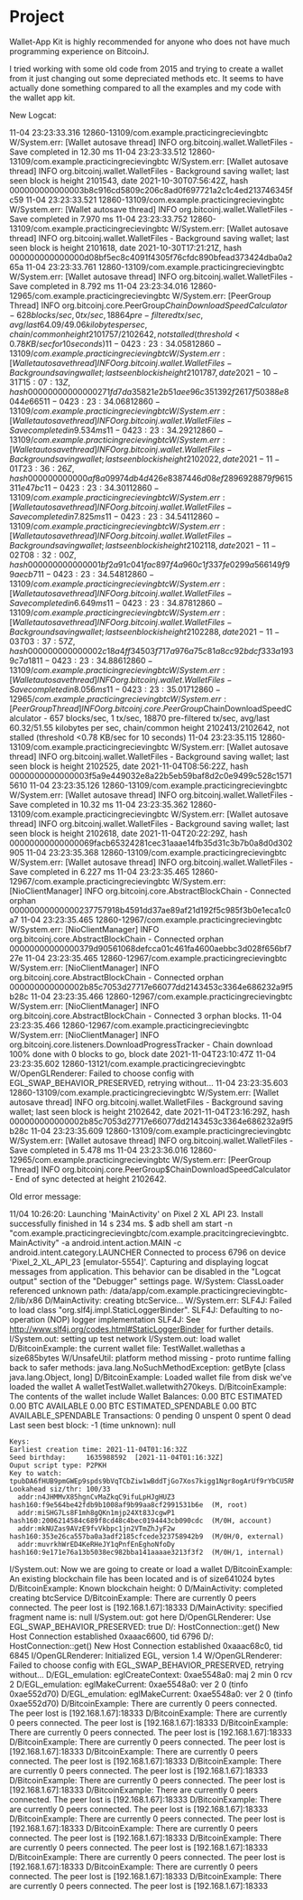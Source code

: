 # Project

Wallet-App Kit is highly recommended for anyone who does not have much programming experience on BitcoinJ.

I tried working with some old code from 2015 and trying to create a wallet from it just changing out some depreciated methods etc. It seems to have actually done something compared to all the examples and my code with the wallet app kit. 

New Logcat:


11-04 23:23:33.316 12860-13109/com.example.practicingrecievingbtc W/System.err: [Wallet autosave thread] INFO org.bitcoinj.wallet.WalletFiles - Save completed in 12.30 ms
11-04 23:23:33.512 12860-13109/com.example.practicingrecievingbtc W/System.err: [Wallet autosave thread] INFO org.bitcoinj.wallet.WalletFiles - Background saving wallet; last seen block is height 2101543, date 2021-10-30T07:56:42Z, hash 000000000000003b8c916cd5809c206c8ad0f697721a2c1c4ed213746345fc59
11-04 23:23:33.521 12860-13109/com.example.practicingrecievingbtc W/System.err: [Wallet autosave thread] INFO org.bitcoinj.wallet.WalletFiles - Save completed in 7.970 ms
11-04 23:23:33.752 12860-13109/com.example.practicingrecievingbtc W/System.err: [Wallet autosave thread] INFO org.bitcoinj.wallet.WalletFiles - Background saving wallet; last seen block is height 2101618, date 2021-10-30T17:21:21Z, hash 000000000000000d08bf5ec8c4091f4305f76cfdc890bfead373424dba0a265a
11-04 23:23:33.761 12860-13109/com.example.practicingrecievingbtc W/System.err: [Wallet autosave thread] INFO org.bitcoinj.wallet.WalletFiles - Save completed in 8.792 ms
11-04 23:23:34.016 12860-12965/com.example.practicingrecievingbtc W/System.err: [PeerGroup Thread] INFO org.bitcoinj.core.PeerGroup$ChainDownloadSpeedCalculator - 628 blocks/sec, 0 tx/sec, 18864 pre-filtered tx/sec, avg/last 64.09/49.06 kilobytes per sec, chain/common height 2101757/2102642, not stalled (threshold <0.78 KB/sec for 10 seconds)
11-04 23:23:34.058 12860-13109/com.example.practicingrecievingbtc W/System.err: [Wallet autosave thread] INFO org.bitcoinj.wallet.WalletFiles - Background saving wallet; last seen block is height 2101787, date 2021-10-31T15:07:13Z, hash 00000000000000271fd7da35821e2b51aee96c351392f2617f50388e8044e665
11-04 23:23:34.068 12860-13109/com.example.practicingrecievingbtc W/System.err: [Wallet autosave thread] INFO org.bitcoinj.wallet.WalletFiles - Save completed in 9.534 ms
11-04 23:23:34.292 12860-13109/com.example.practicingrecievingbtc W/System.err: [Wallet autosave thread] INFO org.bitcoinj.wallet.WalletFiles - Background saving wallet; last seen block is height 2102022, date 2021-11-01T23:36:26Z, hash 000000000000af8a09974db4d426e8387446d08ef2896928879f9615311e47bc
11-04 23:23:34.301 12860-13109/com.example.practicingrecievingbtc W/System.err: [Wallet autosave thread] INFO org.bitcoinj.wallet.WalletFiles - Save completed in 7.825 ms
11-04 23:23:34.541 12860-13109/com.example.practicingrecievingbtc W/System.err: [Wallet autosave thread] INFO org.bitcoinj.wallet.WalletFiles - Background saving wallet; last seen block is height 2102118, date 2021-11-02T08:32:00Z, hash 000000000000001bf2a91c041fac897f4a960c1f337fe0299a566149f99aecb7
11-04 23:23:34.548 12860-13109/com.example.practicingrecievingbtc W/System.err: [Wallet autosave thread] INFO org.bitcoinj.wallet.WalletFiles - Save completed in 6.649 ms
11-04 23:23:34.878 12860-13109/com.example.practicingrecievingbtc W/System.err: [Wallet autosave thread] INFO org.bitcoinj.wallet.WalletFiles - Background saving wallet; last seen block is height 2102288, date 2021-11-03T03:37:57Z, hash 000000000000002c18a4ff34503f717a976a75c81a8cc92bdcf333a1939c7a18
11-04 23:23:34.886 12860-13109/com.example.practicingrecievingbtc W/System.err: [Wallet autosave thread] INFO org.bitcoinj.wallet.WalletFiles - Save completed in 8.056 ms
11-04 23:23:35.017 12860-12965/com.example.practicingrecievingbtc W/System.err: [PeerGroup Thread] INFO org.bitcoinj.core.PeerGroup$ChainDownloadSpeedCalculator - 657 blocks/sec, 1 tx/sec, 18870 pre-filtered tx/sec, avg/last 60.32/51.55 kilobytes per sec, chain/common height 2102413/2102642, not stalled (threshold <0.78 KB/sec for 10 seconds)
11-04 23:23:35.115 12860-13109/com.example.practicingrecievingbtc W/System.err: [Wallet autosave thread] INFO org.bitcoinj.wallet.WalletFiles - Background saving wallet; last seen block is height 2102525, date 2021-11-04T08:56:22Z, hash 0000000000000003f5a9e449032e8a22b5eb59baf8d2c0e9499c528c15715610
11-04 23:23:35.126 12860-13109/com.example.practicingrecievingbtc W/System.err: [Wallet autosave thread] INFO org.bitcoinj.wallet.WalletFiles - Save completed in 10.32 ms
11-04 23:23:35.362 12860-13109/com.example.practicingrecievingbtc W/System.err: [Wallet autosave thread] INFO org.bitcoinj.wallet.WalletFiles - Background saving wallet; last seen block is height 2102618, date 2021-11-04T20:22:29Z, hash 00000000000000069facb65324281cec31aaae14fb35d31c3b7b0a8d0d302905
11-04 23:23:35.368 12860-13109/com.example.practicingrecievingbtc W/System.err: [Wallet autosave thread] INFO org.bitcoinj.wallet.WalletFiles - Save completed in 6.227 ms
11-04 23:23:35.465 12860-12967/com.example.practicingrecievingbtc W/System.err: [NioClientManager] INFO org.bitcoinj.core.AbstractBlockChain - Connected orphan 00000000000000237757918b4591dd37ae89af21d192f5c985f3b0e1eca1c0a7
11-04 23:23:35.465 12860-12967/com.example.practicingrecievingbtc W/System.err: [NioClientManager] INFO org.bitcoinj.core.AbstractBlockChain - Connected orphan 00000000000000379d90561068defcca01c461fa4600aebbc3d028f656bf727e
11-04 23:23:35.465 12860-12967/com.example.practicingrecievingbtc W/System.err: [NioClientManager] INFO org.bitcoinj.core.AbstractBlockChain - Connected orphan 000000000000002b85c7053d27717e66077dd2143453c3364e686232a9f5b28c
11-04 23:23:35.466 12860-12967/com.example.practicingrecievingbtc W/System.err: [NioClientManager] INFO org.bitcoinj.core.AbstractBlockChain - Connected 3 orphan blocks.
11-04 23:23:35.466 12860-12967/com.example.practicingrecievingbtc W/System.err: [NioClientManager] INFO org.bitcoinj.core.listeners.DownloadProgressTracker - Chain download 100% done with 0 blocks to go, block date 2021-11-04T23:10:47Z
11-04 23:23:35.602 12860-13121/com.example.practicingrecievingbtc W/OpenGLRenderer: Failed to choose config with EGL_SWAP_BEHAVIOR_PRESERVED, retrying without...
11-04 23:23:35.603 12860-13109/com.example.practicingrecievingbtc W/System.err: [Wallet autosave thread] INFO org.bitcoinj.wallet.WalletFiles - Background saving wallet; last seen block is height 2102642, date 2021-11-04T23:16:29Z, hash 000000000000002b85c7053d27717e66077dd2143453c3364e686232a9f5b28c
11-04 23:23:35.609 12860-13109/com.example.practicingrecievingbtc W/System.err: [Wallet autosave thread] INFO org.bitcoinj.wallet.WalletFiles - Save completed in 5.478 ms
11-04 23:23:36.016 12860-12965/com.example.practicingrecievingbtc W/System.err: [PeerGroup Thread] INFO org.bitcoinj.core.PeerGroup$ChainDownloadSpeedCalculator - End of sync detected at height 2102642.





Old error message:

11/04 10:26:20: Launching 'MainActivity' on Pixel 2 XL API 23.
Install successfully finished in 14 s 234 ms.
$ adb shell am start -n "com.example.practicingrecievingbtc/com.example.pracitcingrecievingbtc.MainActivity" -a android.intent.action.MAIN -c android.intent.category.LAUNCHER
Connected to process 6796 on device 'Pixel_2_XL_API_23 [emulator-5554]'.
Capturing and displaying logcat messages from application. This behavior can be disabled in the "Logcat output" section of the "Debugger" settings page.
W/System: ClassLoader referenced unknown path: /data/app/com.example.practicingrecievingbtc-2/lib/x86
D/MainActivity: creating btcService...
W/System.err: SLF4J: Failed to load class "org.slf4j.impl.StaticLoggerBinder".
    SLF4J: Defaulting to no-operation (NOP) logger implementation
    SLF4J: See http://www.slf4j.org/codes.html#StaticLoggerBinder for further details.
I/System.out: setting up test network
I/System.out: load wallet
D/BitcoinExample: the current wallet file: TestWallet.wallethas a size685bytes
W/UnsafeUtil: platform method missing - proto runtime falling back to safer methods: java.lang.NoSuchMethodException: getByte [class java.lang.Object, long]
D/BitcoinExample: Loaded wallet file from disk
    we've loaded the wallet
    A walletTestWallet.walletwith270keys.
D/BitcoinExample: The contents of the wallet include Wallet
    Balances:
      0.00 BTC ESTIMATED
      0.00 BTC AVAILABLE
      0.00 BTC ESTIMATED_SPENDABLE
      0.00 BTC AVAILABLE_SPENDABLE
    Transactions:
      0 pending
      0 unspent
      0 spent
      0 dead
    Last seen best block: -1 (time unknown): null
    
    Keys:
    Earliest creation time: 2021-11-04T01:16:32Z
    Seed birthday:     1635988592  [2021-11-04T01:16:32Z]
    Ouput script type: P2PKH
    Key to watch:      tpubDA6fHUB9pmGWEp9spds9bVqTCbZiw1wBddTjGo7Xos7kigg1Ngr8ogArUf9rYbCU5RM5vLuoCvz6KX36q6ZnJXrHjiXmmUQyzq3QV9nSY8t
    Lookahead siz/thr: 100/33
      addr:n4JHMMvX85hgnCvMaZkqC9ifuLpHJgHUZ3  hash160:f9e564be42fdb9b1008af9b99aa8cf2991531b6e  (M, root)
      addr:miSHG7Ls8F1mh8gQKn1mjp24Xt83JcgwP1  hash160:2006214584c689f8cd48c4bec0194443cb090cdc  (M/0H, account)
      addr:mkNUZas9AVzE9fvVkbpc1jn2VTmZhJyF2w  hash160:353e26ca557ba0a3adf2185cfcede323758942b9  (M/0H/0, external)
      addr:muvrkhWrED4KeRHeJY1qPnfEnEghoNfoDy  hash160:9e171e76a13b5038ec982bba141aaaae3213f3f2  (M/0H/1, internal)
I/System.out: Now we are going to create or load a wallet
D/BitcoinExample: An existing blockchain file has been located and is of size641024 bytes
D/BitcoinExample: Known blockchain height: 0
D/MainActivity: completed creating btcService
D/BitcoinExample: There are currently 0 peers connected. The peer lost is [192.168.1.67]:18333
D/MainActivity: specified fragment name is: null
I/System.out: got here
D/OpenGLRenderer: Use EGL_SWAP_BEHAVIOR_PRESERVED: true
D/: HostConnection::get() New Host Connection established 0xaaac6600, tid 6796
D/: HostConnection::get() New Host Connection established 0xaaac68c0, tid 6845
I/OpenGLRenderer: Initialized EGL, version 1.4
W/OpenGLRenderer: Failed to choose config with EGL_SWAP_BEHAVIOR_PRESERVED, retrying without...
D/EGL_emulation: eglCreateContext: 0xae5548a0: maj 2 min 0 rcv 2
D/EGL_emulation: eglMakeCurrent: 0xae5548a0: ver 2 0 (tinfo 0xae552d70)
D/EGL_emulation: eglMakeCurrent: 0xae5548a0: ver 2 0 (tinfo 0xae552d70)
D/BitcoinExample: There are currently 0 peers connected. The peer lost is [192.168.1.67]:18333
D/BitcoinExample: There are currently 0 peers connected. The peer lost is [192.168.1.67]:18333
D/BitcoinExample: There are currently 0 peers connected. The peer lost is [192.168.1.67]:18333
D/BitcoinExample: There are currently 0 peers connected. The peer lost is [192.168.1.67]:18333
D/BitcoinExample: There are currently 0 peers connected. The peer lost is [192.168.1.67]:18333
D/BitcoinExample: There are currently 0 peers connected. The peer lost is [192.168.1.67]:18333
D/BitcoinExample: There are currently 0 peers connected. The peer lost is [192.168.1.67]:18333
D/BitcoinExample: There are currently 0 peers connected. The peer lost is [192.168.1.67]:18333
D/BitcoinExample: There are currently 0 peers connected. The peer lost is [192.168.1.67]:18333
D/BitcoinExample: There are currently 0 peers connected. The peer lost is [192.168.1.67]:18333
D/BitcoinExample: There are currently 0 peers connected. The peer lost is [192.168.1.67]:18333
D/BitcoinExample: There are currently 0 peers connected. The peer lost is [192.168.1.67]:18333
D/BitcoinExample: There are currently 0 peers connected. The peer lost is [192.168.1.67]:18333
D/BitcoinExample: There are currently 0 peers connected. The peer lost is [192.168.1.67]:18333
D/BitcoinExample: There are currently 0 peers connected. The peer lost is [192.168.1.67]:18333
